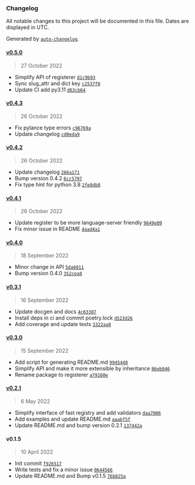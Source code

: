 ### Changelog

All notable changes to this project will be documented in this file. Dates are displayed in UTC.

Generated by [`auto-changelog`](https://github.com/CookPete/auto-changelog).

#### [v0.5.0](https://github.com/danialkeimasi/python-fast-registry/compare/v0.4.3...v0.5.0)

> 27 October 2022

- Simplify API of registerer [`d1c9b93`](https://github.com/danialkeimasi/python-fast-registry/commit/d1c9b938ebc9ca54c436773394ed5c6e164edd5d)
- Sync slug_attr and dict key [`c2537f0`](https://github.com/danialkeimasi/python-fast-registry/commit/c2537f08a3af25ec1c33d97337589cbb4bd32711)
- Update CI add py3.11 [`d63cb64`](https://github.com/danialkeimasi/python-fast-registry/commit/d63cb644fa83979f85b2ffb3b4d634c0ac5dddea)

#### [v0.4.3](https://github.com/danialkeimasi/python-fast-registry/compare/v0.4.2...v0.4.3)

> 26 October 2022

- Fix pylance type errors [`c96769a`](https://github.com/danialkeimasi/python-fast-registry/commit/c96769aa1faea1fa658e0be0444863b88b2651fd)
- Update changelog [`cd0eda9`](https://github.com/danialkeimasi/python-fast-registry/commit/cd0eda9ac6b885442d07472c9e36efdbbcfc6d39)

#### [v0.4.2](https://github.com/danialkeimasi/python-fast-registry/compare/v0.4.1...v0.4.2)

> 26 October 2022

- Update changelog [`266a171`](https://github.com/danialkeimasi/python-fast-registry/commit/266a171dfb50aa6860c3fdc6d8a589d106894a96)
- Bump version 0.4.2 [`6cc5797`](https://github.com/danialkeimasi/python-fast-registry/commit/6cc579759d908074d8d31a49b6300f4a5a129fc3)
- Fix type hint for python 3.8 [`2fe8db8`](https://github.com/danialkeimasi/python-fast-registry/commit/2fe8db82f9e5ef30aaa1d7f46390439a4f09212f)

#### [v0.4.1](https://github.com/danialkeimasi/python-fast-registry/compare/v0.4.0...v0.4.1)

> 26 October 2022

- Update register to be more language-server friendly [`9649e09`](https://github.com/danialkeimasi/python-fast-registry/commit/9649e099be37d776a058a9eee2817d6dffb9b3b5)
- Fix minor issue in README [`4aad4a1`](https://github.com/danialkeimasi/python-fast-registry/commit/4aad4a169ab90500dd7e9859abfcc71f54e4efb2)

#### [v0.4.0](https://github.com/danialkeimasi/python-fast-registry/compare/v0.3.1...v0.4.0)

> 18 September 2022

- Minor change in API [`5da6011`](https://github.com/danialkeimasi/python-fast-registry/commit/5da60115bb7e61f47e19572b4037508b920770ba)
- Bump version 0.4.0 [`352cea8`](https://github.com/danialkeimasi/python-fast-registry/commit/352cea89a959c44794a562a6c58631ba1512f298)

#### [v0.3.1](https://github.com/danialkeimasi/python-fast-registry/compare/v0.3.0...v0.3.1)

> 16 September 2022

- Update docgen and docs [`4c63387`](https://github.com/danialkeimasi/python-fast-registry/commit/4c63387796a66ddba4e435ad201573051fde1ad7)
- Install deps in ci and commit poetry.lock [`d523d26`](https://github.com/danialkeimasi/python-fast-registry/commit/d523d2693d230267a70bf808dda28afcdbac321c)
- Add coverage and update tests [`3322aa8`](https://github.com/danialkeimasi/python-fast-registry/commit/3322aa85195fdf6ab8d8cff252711008718b73fc)

#### [v0.3.0](https://github.com/danialkeimasi/python-fast-registry/compare/v0.2.1...v0.3.0)

> 15 September 2022

- Add script for generating README.md [`9945440`](https://github.com/danialkeimasi/python-fast-registry/commit/99454402c9749f5a139eaf28dac025269285a1ea)
- Simplify API and make it more extensible by inheritance [`86eb046`](https://github.com/danialkeimasi/python-fast-registry/commit/86eb0467c76d62fec481c84602115dfebd606f2c)
- Rename package to registerer [`a79160e`](https://github.com/danialkeimasi/python-fast-registry/commit/a79160e0f454ec2f95109b2f25e3c171f447de7e)

#### [v0.2.1](https://github.com/danialkeimasi/python-fast-registry/compare/v0.1.5...v0.2.1)

> 6 May 2022

- Simplify interface of fast registry and add validators [`daa7006`](https://github.com/danialkeimasi/python-fast-registry/commit/daa700604eac9e6dc190fca15bbcbced729450c7)
- Add examples and update README.md [`aaabf5f`](https://github.com/danialkeimasi/python-fast-registry/commit/aaabf5f9b39351c6cc0482765fd90e183b128b11)
- Update README.md and bump version 0.2.1 [`137442a`](https://github.com/danialkeimasi/python-fast-registry/commit/137442af477438cacdd794e3ef4b7d7f1eecbd4f)

#### v0.1.5

> 10 April 2022

- Init commit [`f926517`](https://github.com/danialkeimasi/python-fast-registry/commit/f926517bc20199b4941e5fe30ec9dccc4aab9382)
- Write tests and fix a minor issue [`0644566`](https://github.com/danialkeimasi/python-fast-registry/commit/0644566ec35cfb13b456f49e2b5d58991b1c9c74)
- Update README.md and Bump v0.1.5 [`76b825a`](https://github.com/danialkeimasi/python-fast-registry/commit/76b825ae8db31c84e4c2f076d29091323d474751)
